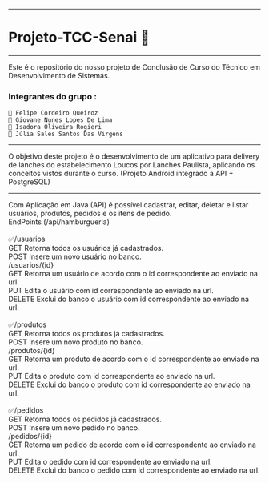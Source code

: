 ---
# Projeto-TCC-Senai :hamburger:

____
Este é o repositório do nosso projeto de Conclusão de Curso do Técnico em Desenvolvimento de Sistemas.

### Integrantes do grupo  :

    🍔 Felipe Cordeiro Queiroz
    🍟 Giovane Nunes Lopes De Lima
    🍺 Isadora Oliveira Rogieri
    🌭 Júlia Sales Santos Das Virgens

____

O objetivo deste projeto é o desenvolvimento de um aplicativo para delivery de lanches do estabelecimento Loucos por Lanches Paulista,  aplicando os conceitos vistos durante o curso. (Projeto Android integrado a API + PostgreSQL)
________________


Com Aplicação em Java (API) é possível cadastrar, editar, deletar e listar usuários, produtos, pedidos e os itens de pedido.
 <br>
EndPoints (/api/hamburgueria)
 <br>
 <br>
✅/usuarios
<br>GET Retorna todos os usuários já cadastrados.
<br>POST Insere um novo usuário no banco.
<br>/usuarios/{id}
<br>GET Retorna um usuário de acordo com o id correspondente ao enviado na url.
<br>PUT Edita o usuário com id correspondente ao enviado na url.
<br>DELETE Exclui do banco o usuário com id correspondente ao enviado na url.
 <br /> 
<br>✅/produtos
<br>GET Retorna todos os produtos já cadastrados.
<br>POST Insere um novo produto no banco.
<br>/produtos/{id}
<br>GET Retorna um produto de acordo com o id correspondente ao enviado na url.
<br>PUT Edita o produto com id correspondente ao enviado na url.
<br>DELETE Exclui do banco o produto com id correspondente ao enviado na url.
 <br>
<br>✅/pedidos
<br>GET Retorna todos os pedidos já cadastrados.
<br>POST Insere um novo pedido no banco.
<br>/pedidos/{id}
<br>GET Retorna um pedido de acordo com o id correspondente ao enviado na url.
<br>PUT Edita o pedido com id correspondente ao enviado na url.
<br>DELETE Exclui do banco o pedido com id correspondente ao enviado na url.

